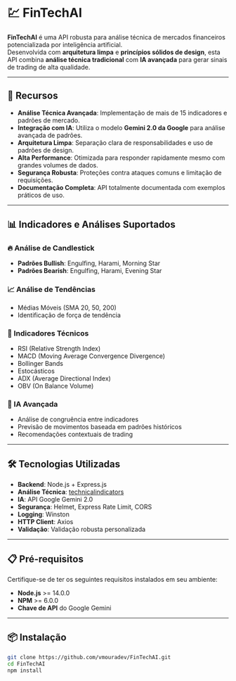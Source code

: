 # 💹 FinTechAI

**FinTechAI** é uma API robusta para análise técnica de mercados financeiros potencializada por inteligência artificial.  
Desenvolvida com **arquitetura limpa** e **princípios sólidos de design**, esta API combina **análise técnica tradicional** com **IA avançada** para gerar sinais de trading de alta qualidade.

---

## 🚀 Recursos

- **Análise Técnica Avançada**: Implementação de mais de 15 indicadores e padrões de mercado.
- **Integração com IA**: Utiliza o modelo **Gemini 2.0 da Google** para análise avançada de padrões.
- **Arquitetura Limpa**: Separação clara de responsabilidades e uso de padrões de design.
- **Alta Performance**: Otimizada para responder rapidamente mesmo com grandes volumes de dados.
- **Segurança Robusta**: Proteções contra ataques comuns e limitação de requisições.
- **Documentação Completa**: API totalmente documentada com exemplos práticos de uso.

---

## 📊 Indicadores e Análises Suportados

### 🔥 Análise de Candlestick
- **Padrões Bullish**: Engulfing, Harami, Morning Star
- **Padrões Bearish**: Engulfing, Harami, Evening Star

### 📈 Análise de Tendências
- Médias Móveis (SMA 20, 50, 200)
- Identificação de força de tendência

### 🧠 Indicadores Técnicos
- RSI (Relative Strength Index)
- MACD (Moving Average Convergence Divergence)
- Bollinger Bands
- Estocásticos
- ADX (Average Directional Index)
- OBV (On Balance Volume)

### 🤖 IA Avançada
- Análise de congruência entre indicadores
- Previsão de movimentos baseada em padrões históricos
- Recomendações contextuais de trading

---

## 🛠️ Tecnologias Utilizadas

- **Backend**: Node.js + Express.js  
- **Análise Técnica**: [technicalindicators](https://www.npmjs.com/package/technicalindicators)  
- **IA**: API Google Gemini 2.0  
- **Segurança**: Helmet, Express Rate Limit, CORS  
- **Logging**: Winston  
- **HTTP Client**: Axios  
- **Validação**: Validação robusta personalizada

---

## 📋 Pré-requisitos

Certifique-se de ter os seguintes requisitos instalados em seu ambiente:

- **Node.js** >= 14.0.0  
- **NPM** >= 6.0.0  
- **Chave de API** do Google Gemini

---

## 📦 Instalação

```bash
git clone https://github.com/vmouradev/FinTechAI.git
cd FinTechAI
npm install

